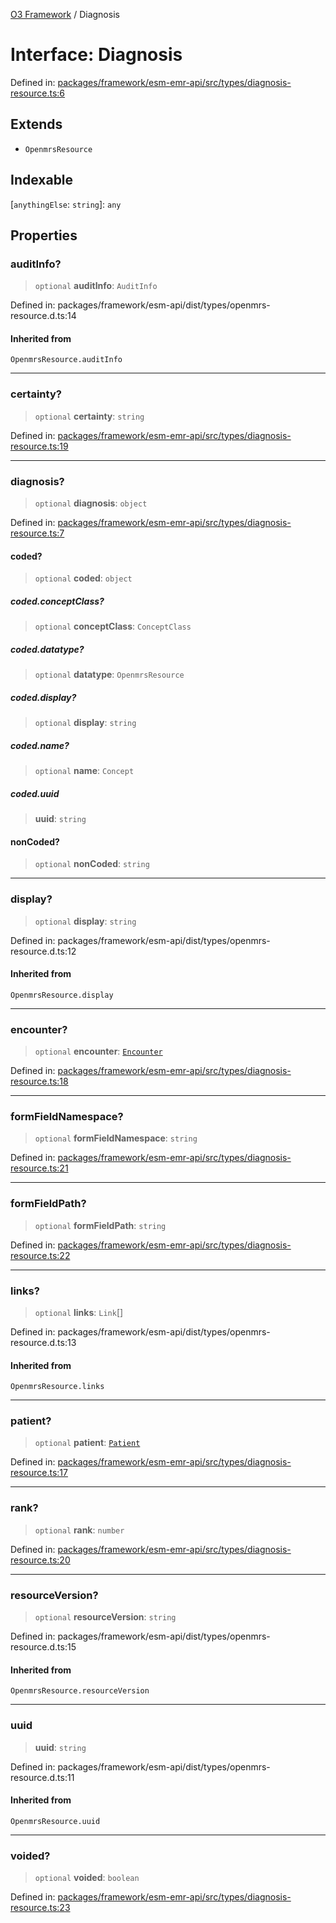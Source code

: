[O3 Framework](../API.md) / Diagnosis

# Interface: Diagnosis

Defined in: [packages/framework/esm-emr-api/src/types/diagnosis-resource.ts:6](https://github.com/openmrs/openmrs-esm-core/blob/main/packages/framework/esm-emr-api/src/types/diagnosis-resource.ts#L6)

## Extends

- `OpenmrsResource`

## Indexable

\[`anythingElse`: `string`\]: `any`

## Properties

### auditInfo?

> `optional` **auditInfo**: `AuditInfo`

Defined in: packages/framework/esm-api/dist/types/openmrs-resource.d.ts:14

#### Inherited from

`OpenmrsResource.auditInfo`

***

### certainty?

> `optional` **certainty**: `string`

Defined in: [packages/framework/esm-emr-api/src/types/diagnosis-resource.ts:19](https://github.com/openmrs/openmrs-esm-core/blob/main/packages/framework/esm-emr-api/src/types/diagnosis-resource.ts#L19)

***

### diagnosis?

> `optional` **diagnosis**: `object`

Defined in: [packages/framework/esm-emr-api/src/types/diagnosis-resource.ts:7](https://github.com/openmrs/openmrs-esm-core/blob/main/packages/framework/esm-emr-api/src/types/diagnosis-resource.ts#L7)

#### coded?

> `optional` **coded**: `object`

##### coded.conceptClass?

> `optional` **conceptClass**: `ConceptClass`

##### coded.datatype?

> `optional` **datatype**: `OpenmrsResource`

##### coded.display?

> `optional` **display**: `string`

##### coded.name?

> `optional` **name**: `Concept`

##### coded.uuid

> **uuid**: `string`

#### nonCoded?

> `optional` **nonCoded**: `string`

***

### display?

> `optional` **display**: `string`

Defined in: packages/framework/esm-api/dist/types/openmrs-resource.d.ts:12

#### Inherited from

`OpenmrsResource.display`

***

### encounter?

> `optional` **encounter**: [`Encounter`](Encounter.md)

Defined in: [packages/framework/esm-emr-api/src/types/diagnosis-resource.ts:18](https://github.com/openmrs/openmrs-esm-core/blob/main/packages/framework/esm-emr-api/src/types/diagnosis-resource.ts#L18)

***

### formFieldNamespace?

> `optional` **formFieldNamespace**: `string`

Defined in: [packages/framework/esm-emr-api/src/types/diagnosis-resource.ts:21](https://github.com/openmrs/openmrs-esm-core/blob/main/packages/framework/esm-emr-api/src/types/diagnosis-resource.ts#L21)

***

### formFieldPath?

> `optional` **formFieldPath**: `string`

Defined in: [packages/framework/esm-emr-api/src/types/diagnosis-resource.ts:22](https://github.com/openmrs/openmrs-esm-core/blob/main/packages/framework/esm-emr-api/src/types/diagnosis-resource.ts#L22)

***

### links?

> `optional` **links**: `Link`[]

Defined in: packages/framework/esm-api/dist/types/openmrs-resource.d.ts:13

#### Inherited from

`OpenmrsResource.links`

***

### patient?

> `optional` **patient**: [`Patient`](Patient.md)

Defined in: [packages/framework/esm-emr-api/src/types/diagnosis-resource.ts:17](https://github.com/openmrs/openmrs-esm-core/blob/main/packages/framework/esm-emr-api/src/types/diagnosis-resource.ts#L17)

***

### rank?

> `optional` **rank**: `number`

Defined in: [packages/framework/esm-emr-api/src/types/diagnosis-resource.ts:20](https://github.com/openmrs/openmrs-esm-core/blob/main/packages/framework/esm-emr-api/src/types/diagnosis-resource.ts#L20)

***

### resourceVersion?

> `optional` **resourceVersion**: `string`

Defined in: packages/framework/esm-api/dist/types/openmrs-resource.d.ts:15

#### Inherited from

`OpenmrsResource.resourceVersion`

***

### uuid

> **uuid**: `string`

Defined in: packages/framework/esm-api/dist/types/openmrs-resource.d.ts:11

#### Inherited from

`OpenmrsResource.uuid`

***

### voided?

> `optional` **voided**: `boolean`

Defined in: [packages/framework/esm-emr-api/src/types/diagnosis-resource.ts:23](https://github.com/openmrs/openmrs-esm-core/blob/main/packages/framework/esm-emr-api/src/types/diagnosis-resource.ts#L23)
